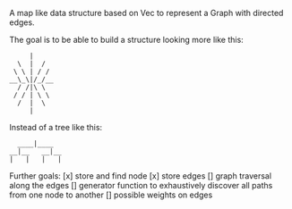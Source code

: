 A map like data structure based on Vec to represent a Graph with directed edges.

The goal is to be able to build a structure looking more like this:
```
     |
  \  |  /
 \ \ | / /
__\_\|/_/__
  / /|\ \
 / / | \ \
  /  |  \
     |
```

Instead of a tree like this:
```
  ____|____
__|__   __|__
|   |   |   |
```

Further goals:
 [x] store and find node
 [x] store edges
 [] graph traversal along the edges
 [] generator function to exhaustively discover all paths from one node to another
 [] possible weights on edges
